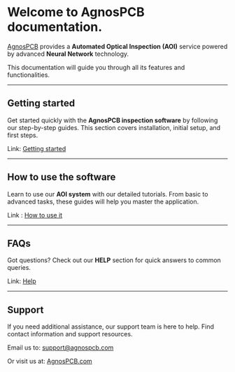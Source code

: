 # Welcome to **AgnosPCB** documentation.

[AgnosPCB](https://agnospcb.com/) provides a **Automated Optical Inspection (AOI)** service powered by advanced **Neural Network** technology. 

This documentation will guide you through all its features and functionalities.

___
## Getting started

Get started quickly with the **AgnosPCB inspection software** by following our step-by-step guides. This section covers installation, initial setup, and first steps.

Link: [Getting started](Package_content.md)
___
## How to use the software

Learn to use our **AOI system** with our detailed tutorials. From basic to advanced tasks, these guides will help you master the application.

Link : [How to use it](Screen-layout.md)

___
## FAQs

Got questions? Check out our **HELP** section for quick answers to common queries.

Link: [Help](Products-and-services.md)

___
## Support

If you need additional assistance, our support team is here to help. Find contact information and support resources.

Email us to: [support@agnospcb.com](mailto:support@agnospcb.com)

Or visit us at: [AgnosPCB.com](https://agnospcb.com/)